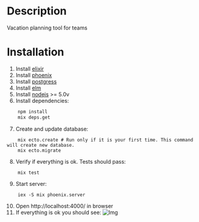 
# Description

Vacation planning tool for teams

# Installation

1. Install [elixir](http://elixir-lang.org/install.html)
2. Install [phoenix](http://www.phoenixframework.org/docs/installation)
3. Install [postgress](https://www.postgresql.org/download)
4. Install [elm](http://install.elm-lang.org/Elm-Platform-0.17.1.exe)
5. Install [nodejs](https://nodejs.org/en/) >= 5.0v
6. Install dependencies: 

```bash
    npm install
    mix deps.get
```
7. Create and update database:

``` 
    mix ecto.create # Run only if it is your first time. This command will create new database.
    mix ecto.migrate
```

8. Verify if everything is ok. Tests should pass:
```
    mix test
```

9. Start server:
```
    iex -S mix phoenix.server
```

10. Open http://localhost:4000/ in browser
11. If everything is ok you should see:
![Img](https://github.com/pchmiele/team_vacation_tool/blob/master/docs/main.png)
